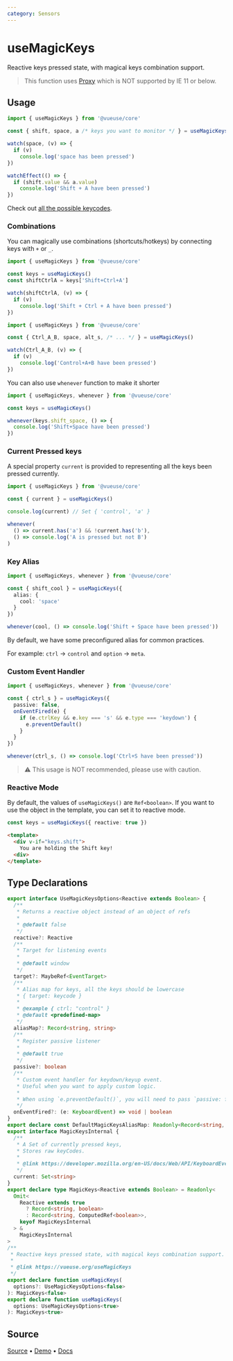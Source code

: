 ```yaml
---
category: Sensors
---
```


# useMagicKeys

Reactive keys pressed state, with magical keys combination support.

> This function uses [Proxy](https://developer.mozilla.org/en-US/docs/Web/JavaScript/Reference/Global_Objects/Proxy) which is NOT supported by IE 11 or below.

## Usage

```js
import { useMagicKeys } from '@vueuse/core'

const { shift, space, a /* keys you want to monitor */ } = useMagicKeys()

watch(space, (v) => {
  if (v)
    console.log('space has been pressed')
})

watchEffect(() => {
  if (shift.value && a.value)
    console.log('Shift + A have been pressed')
})
```

Check out [all the possible keycodes](https://developer.mozilla.org/en-US/docs/Web/API/KeyboardEvent/code/code_values).

### Combinations

You can magically use combinations (shortcuts/hotkeys) by connecting keys with `+` or `_`.

```ts
import { useMagicKeys } from '@vueuse/core'

const keys = useMagicKeys()
const shiftCtrlA = keys['Shift+Ctrl+A']

watch(shiftCtrlA, (v) => {
  if (v)
    console.log('Shift + Ctrl + A have been pressed')
})
```

```ts
import { useMagicKeys } from '@vueuse/core'

const { Ctrl_A_B, space, alt_s, /* ... */ } = useMagicKeys()

watch(Ctrl_A_B, (v) => {
  if (v)
    console.log('Control+A+B have been pressed')
})
```

You can also use `whenever` function to make it shorter

```ts
import { useMagicKeys, whenever } from '@vueuse/core'

const keys = useMagicKeys()

whenever(keys.shift_space, () => {
  console.log('Shift+Space have been pressed')
})
```

### Current Pressed keys

A special property `current` is provided to representing all the keys been pressed currently.

```ts
import { useMagicKeys } from '@vueuse/core'

const { current } = useMagicKeys()

console.log(current) // Set { 'control', 'a' }

whenever(
  () => current.has('a') && !current.has('b'),
  () => console.log('A is pressed but not B')
)
```

### Key Alias

```ts
import { useMagicKeys, whenever } from '@vueuse/core'

const { shift_cool } = useMagicKeys({
  alias: {
    cool: 'space'
  }
})

whenever(cool, () => console.log('Shift + Space have been pressed'))
```

By default, we have some preconfigured alias for common practices. 

For example: `ctrl` -> `control` and `option` -> `meta`.

### Custom Event Handler

```ts
import { useMagicKeys, whenever } from '@vueuse/core'

const { ctrl_s } = useMagicKeys({
  passive: false,
  onEventFired(e) {
    if (e.ctrlKey && e.key === 's' && e.type === 'keydown') {
      e.preventDefault()
    }
  }
})

whenever(ctrl_s, () => console.log('Ctrl+S have been pressed'))
```

> ⚠️ This usage is NOT recommended, please use with caution.

### Reactive Mode

By default, the values of `useMagicKeys()` are `Ref<boolean>`. If you want to use the object in the template, you can set it to reactive mode.

```ts
const keys = useMagicKeys({ reactive: true })
```

```html
<template>
  <div v-if="keys.shift">
    You are holding the Shift key!
  <div>
</template>
```

<!--FOOTER_STARTS-->
## Type Declarations

```typescript
export interface UseMagicKeysOptions<Reactive extends Boolean> {
  /**
   * Returns a reactive object instead of an object of refs
   *
   * @default false
   */
  reactive?: Reactive
  /**
   * Target for listening events
   *
   * @default window
   */
  target?: MaybeRef<EventTarget>
  /**
   * Alias map for keys, all the keys should be lowercase
   * { target: keycode }
   *
   * @example { ctrl: "control" }
   * @default <predefined-map>
   */
  aliasMap?: Record<string, string>
  /**
   * Register passive listener
   *
   * @default true
   */
  passive?: boolean
  /**
   * Custom event handler for keydown/keyup event.
   * Useful when you want to apply custom logic.
   *
   * When using `e.preventDefault()`, you will need to pass `passive: false` to useMagicKeys().
   */
  onEventFired?: (e: KeyboardEvent) => void | boolean
}
export declare const DefaultMagicKeysAliasMap: Readonly<Record<string, string>>
export interface MagicKeysInternal {
  /**
   * A Set of currently pressed keys,
   * Stores raw keyCodes.
   *
   * @link https://developer.mozilla.org/en-US/docs/Web/API/KeyboardEvent/keyCode
   */
  current: Set<string>
}
export declare type MagicKeys<Reactive extends Boolean> = Readonly<
  Omit<
    Reactive extends true
      ? Record<string, boolean>
      : Record<string, ComputedRef<boolean>>,
    keyof MagicKeysInternal
  > &
    MagicKeysInternal
>
/**
 * Reactive keys pressed state, with magical keys combination support.
 *
 * @link https://vueuse.org/useMagicKeys
 */
export declare function useMagicKeys(
  options?: UseMagicKeysOptions<false>
): MagicKeys<false>
export declare function useMagicKeys(
  options: UseMagicKeysOptions<true>
): MagicKeys<true>
```

## Source

[Source](https://github.com/vueuse/vueuse/blob/main/packages/core/useMagicKeys/index.ts) • [Demo](https://github.com/vueuse/vueuse/blob/main/packages/core/useMagicKeys/demo.vue) • [Docs](https://github.com/vueuse/vueuse/blob/main/packages/core/useMagicKeys/index.md)


<!--FOOTER_ENDS-->
